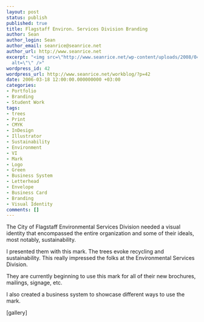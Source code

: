 ```yaml
---
layout: post
status: publish
published: true
title: Flagstaff Environ. Services Division Branding
author: Sean
author_login: Sean
author_email: seanrice@seanrice.net
author_url: http://www.seanrice.net
excerpt: "<img src=\"http://www.seanrice.net/wp-content/uploads/2008/04/esdmark.jpg\"
  alt=\"\" />"
wordpress_id: 42
wordpress_url: http://www.seanrice.net/workblog/?p=42
date: 2006-03-18 12:00:00.000000000 +03:00
categories:
- Portfolio
- Branding
- Student Work
tags:
- trees
- Print
- CMYK
- InDesign
- Illustrator
- Sustainability
- Environment
- VI
- Mark
- Logo
- Green
- Business System
- Letterhead
- Envelope
- Business Card
- Branding
- Visual Identity
comments: []
---
```

The City of Flagstaff Environmental Services Division needed a visual identity that encompassed the entire organization and some of their ideals, most notably, sustainability.

I presented them with this mark. The trees evoke recycling and sustainability. This really impressed the folks at the Environmental Services Division.

They are currently beginning to use this mark for all of their new brochures, mailings, signage, etc.

I also created a business system to showcase different ways to use the mark.

[gallery]
